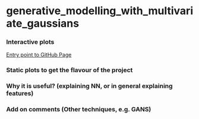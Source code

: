 # generative_modelling_with_multivariate_gaussians

### Interactive plots 

[Entry point to GitHub Page](https://tobycassidy.github.io/generative_modelling_with_multivariate_gaussians/)


### Static plots to get the flavour of the project

### Why it is useful? (explaining NN, or in general explaining features)

### Add on comments (Other techniques, e.g. GANS)
